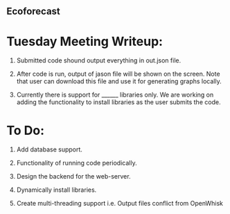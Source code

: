 ## Ecoforecast


# Tuesday Meeting Writeup:

1. Submitted code shound output everything in out.json file. 

2. After code is run, output of jason file will be shown on the screen. Note that user can download this file and use it for generating graphs locally. 

3. Currently there is support for ______ libraries only. We are working on adding the functionality to install libraries as the user submits the code. 




# To Do:

1. Add database support. 

2. Functionality of running code periodically. 

3. Design the backend for the web-server. 

4. Dynamically install libraries. 

5. Create multi-threading support i.e. Output files conflict from OpenWhisk

